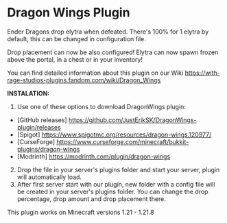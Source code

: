 # Dragon Wings Plugin
Ender Dragons drop elytra when defeated. There's 100% for 1 elytra by default, this can be changed in configuration file.

Drop placement can now be also configured! Elytra can now spawn frozen above the portal, in a chest or in your inventory!

You can find detailed information about this plugin on our Wiki https://with-rage-studios-plugins.fandom.com/wiki/Dragon_Wings

**INSTALATION:**

1. Use one of these options to download DragonWings plugin:
- [GitHub releases] https://github.com/JustErikSK/DragonWings-plugin/releases
- [Spigot] https://www.spigotmc.org/resources/dragon-wings.120977/
- [CurseForge] https://www.curseforge.com/minecraft/bukkit-plugins/dragon-wings
- [Modrinth] https://modrinth.com/plugin/dragon-wings
2. Drop the file in your server's plugins folder and start your server, plugin will automatically load.
3. After first server start with our plugin, new folder with a config file will be created in your server's plugins folder. You can change the drop percentage, drop amount and drop placement there.

This plugin works on Minecraft versions 1.21 - 1.21.8

